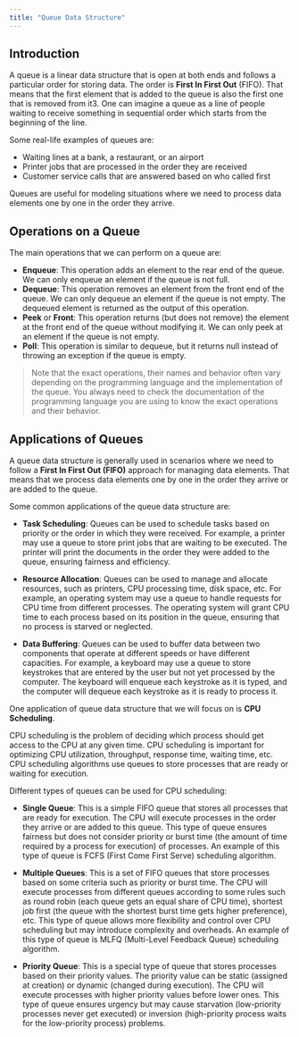 ```yaml
---
title: "Queue Data Structure"
---
```


## Introduction

A queue is a linear data structure that is open at both ends and follows a particular order for storing data. The order is **First In First Out** (FIFO). That means that the first element that is added to the queue is also the first one that is removed from it3. One can imagine a queue as a line of people waiting to receive something in sequential order which starts from the beginning of the line.

Some real-life examples of queues are:

- Waiting lines at a bank, a restaurant, or an airport
- Printer jobs that are processed in the order they are received
- Customer service calls that are answered based on who called first

Queues are useful for modeling situations where we need to process data elements one by one in the order they arrive.

## Operations on a Queue

The main operations that we can perform on a queue are:

- **Enqueue**: This operation adds an element to the rear end of the queue. We can only enqueue an element if the queue is not full.
- **Dequeue**: This operation removes an element from the front end of the queue. We can only dequeue an element if the queue is not empty. The dequeued element is returned as the output of this operation.
- **Peek** or **Front**: This operation returns (but does not remove) the element at the front end of the queue without modifying it. We can only peek at an element if the queue is not empty.
- **Poll**: This operation is similar to dequeue, but it returns null instead of throwing an exception if the queue is empty.

> Note that the exact operations, their names and behavior often vary depending on the programming language and the implementation of the queue. You always need to check the documentation of the programming language you are using to know the exact operations and their behavior.

## Applications of Queues

A queue data structure is generally used in scenarios where we need to follow a **First In First Out (FIFO)** approach for managing data elements. That means that we process data elements one by one in the order they arrive or are added to the queue.

Some common applications of the queue data structure are:

- **Task Scheduling**: Queues can be used to schedule tasks based on priority or the order in which they were received. For example, a printer may use a queue to store print jobs that are waiting to be executed. The printer will print the documents in the order they were added to the queue, ensuring fairness and efficiency.

- **Resource Allocation**: Queues can be used to manage and allocate resources, such as printers, CPU processing time, disk space, etc. For example, an operating system may use a queue to handle requests for CPU time from different processes. The operating system will grant CPU time to each process based on its position in the queue, ensuring that no process is starved or neglected.

- **Data Buffering**: Queues can be used to buffer data between two components that operate at different speeds or have different capacities. For example, a keyboard may use a queue to store keystrokes that are entered by the user but not yet processed by the computer. The keyboard will enqueue each keystroke as it is typed, and the computer will dequeue each keystroke as it is ready to process it.

One application of queue data structure that we will focus on is **CPU Scheduling**.

CPU scheduling is the problem of deciding which process should get access to the CPU at any given time. CPU scheduling is important for optimizing CPU utilization, throughput, response time, waiting time, etc. CPU scheduling algorithms use queues to store processes that are ready or waiting for execution.

Different types of queues can be used for CPU scheduling:

- **Single Queue**: This is a simple FIFO queue that stores all processes that are ready for execution. The CPU will execute processes in the order they arrive or are added to this queue. This type of queue ensures fairness but does not consider priority or burst time (the amount of time required by a process for execution) of processes. An example of this type of queue is FCFS (First Come First Serve) scheduling algorithm.

- **Multiple Queues**: This is a set of FIFO queues that store processes based on some criteria such as priority or burst time. The CPU will execute processes from different queues according to some rules such as round robin (each queue gets an equal share of CPU time), shortest job first (the queue with the shortest burst time gets higher preference), etc. This type of queue allows more flexibility and control over CPU scheduling but may introduce complexity and overheads. An example of this type of queue is MLFQ (Multi-Level Feedback Queue) scheduling algorithm.

- **Priority Queue**: This is a special type of queue that stores processes based on their priority values. The priority value can be static (assigned at creation) or dynamic (changed during execution). The CPU will execute processes with higher priority values before lower ones. This type of queue ensures urgency but may cause starvation (low-priority processes never get executed) or inversion (high-priority process waits for the low-priority process) problems.
